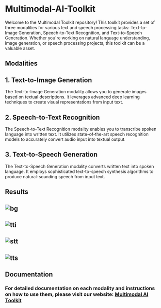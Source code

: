 # Multimodal-AI-Toolkit

Welcome to the Multimodal Toolkit repository! This toolkit provides a set of three modalities for various text and speech processing tasks: Text-to-Image Generation, Speech-to-Text Recognition, and Text-to-Speech Generation. Whether you're working on natural language understanding, image generation, or speech processing projects, this toolkit can be a valuable asset.

## Modalities
###
## 1. Text-to-Image Generation
The Text-to-Image Generation modality allows you to generate images based on textual descriptions. It leverages advanced deep learning techniques to create visual representations from input text.

## 2. Speech-to-Text Recognition
The Speech-to-Text Recognition modality enables you to transcribe spoken language into written text. It utilizes state-of-the-art speech recognition models to accurately convert audio input into textual output.

## 3. Text-to-Speech Generation
The Text-to-Speech Generation modality converts written text into spoken language. It employs sophisticated text-to-speech synthesis algorithms to produce natural-sounding speech from input text.
## 
##
## Results
## ![bg](https://github.com/VihalKarhade/Multimodal-AI-Toolkit/assets/130913527/627b9099-d7cd-4f83-9504-f7a0c8dbe65c)
##
## ![tti](https://github.com/VihalKarhade/Multimodal-AI-Toolkit/assets/130913527/914c9f6b-1f6d-4811-9745-dc02c6287552)
##
## ![stt](https://github.com/VihalKarhade/Multimodal-AI-Toolkit/assets/130913527/d93c01b5-1b66-4a18-b066-dd1438e9d00d)
##
## ![tts](https://github.com/VihalKarhade/Multimodal-AI-Toolkit/assets/130913527/907f3e63-f017-48ec-8d78-010b7ea1bc62)

## Documentation
### For detailed documentation on each modality and instructions on how to use them, please visit our website: [Multimodal AI Toolkit](https://orange-pond-05cc66c10.5.azurestaticapps.net/)

